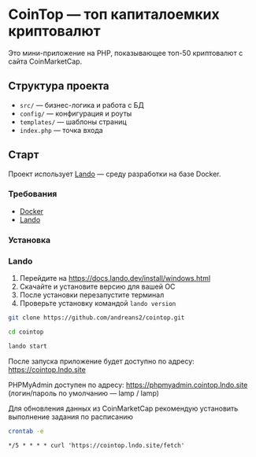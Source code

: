 # CoinTop — топ капиталоемких криптовалют

Это мини-приложение на PHP, показывающее топ-50 криптовалют с сайта CoinMarketCap.

## Структура проекта

- `src/` — бизнес-логика и работа с БД
- `config/` — конфигурация и роуты
- `templates/` — шаблоны страниц
- `index.php` — точка входа

## Старт

Проект использует [Lando](https://docs.lando.dev/) — среду разработки на базе Docker.


### Требования
- [Docker](https://www.docker.com/)
- [Lando](https://docs.lando.dev/basics/installation.html)

### Установка

### Lando

1. Перейдите на https://docs.lando.dev/install/windows.html
2. Скачайте и установите версию для вашей ОС
3. После установки перезапустите терминал
4. Проверьте установку командой `lando version`


```bash
git clone https://github.com/andreans2/cointop.git

cd cointop

lando start
````

После запуска приложение будет доступно по адресу:
https://cointop.lndo.site

PHPMyAdmin доступен по адресу:
https://phpmyadmin.cointop.lndo.site
(логин/пароль по умолчанию — lamp / lamp)

Для обновления данных из CoinMarketCap рекомендую установить выполнение задания по расписанию
```bash
crontab -e
```

````
*/5 * * * * curl 'https://cointop.lndo.site/fetch' 
````